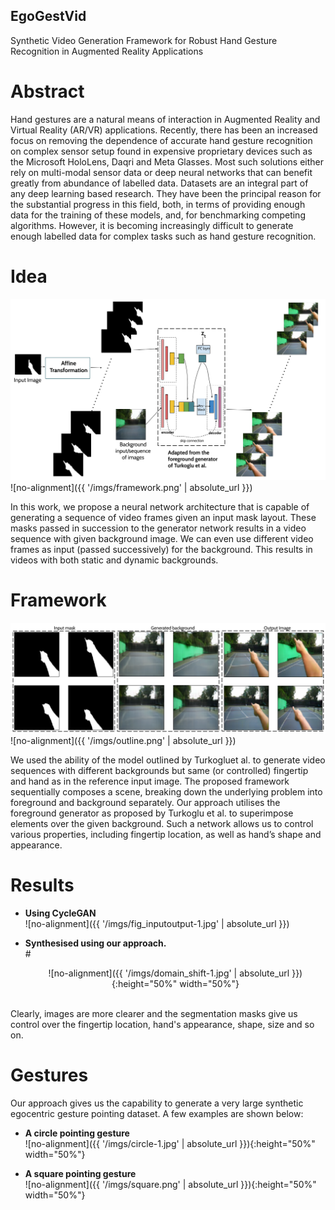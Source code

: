 ## **EgoGestVid**
Synthetic Video Generation Framework for Robust Hand Gesture Recognition in Augmented Reality Applications

# Abstract
Hand gestures are a natural means of interaction in Augmented Reality and Virtual Reality (AR/VR) applications. Recently, there has been an increased focus on removing the dependence of accurate hand gesture recognition on complex sensor setup found in expensive proprietary devices such as the Microsoft HoloLens, Daqri and Meta Glasses. Most such solutions either rely on multi-modal sensor data or deep neural networks that can benefit greatly from abundance of labelled data. Datasets are an integral part of any deep learning based research. They have been the principal reason for the substantial progress in this field, both, in terms of providing enough data for the training of these models, and, for benchmarking competing algorithms. However, it is becoming increasingly difficult to generate enough labelled data for complex tasks such as hand gesture recognition.

# Idea

![](https://github.com/EgoGestVid/EgoGestVid.github.io/blob/master/imgs/framework.png)
![no-alignment]({{ '/imgs/framework.png' | absolute_url }})

In this work, we propose a neural network architecture that is capable of generating a sequence of video frames given an input mask layout. These masks passed in succession to the generator network results in a video sequence with given background image. We can even use different video frames as input (passed successively) for the background. This results in videos with both static and dynamic backgrounds.

# Framework

![](https://github.com/EgoGestVid/EgoGestVid.github.io/blob/master/imgs/outline.png)
![no-alignment]({{ '/imgs/outline.png' | absolute_url }})

We used the ability of the model outlined by Turkogluet al. to generate video sequences with different backgrounds but same (or controlled) fingertip and hand as in the reference input image. The proposed framework sequentially composes a scene, breaking down the underlying problem into foreground and background separately. Our approach utilises the foreground generator as proposed by Turkoglu et al. to superimpose elements over the given background.  Such a network allows us to control various properties, including fingertip location, as well as hand’s shape and appearance.

# Results

- **Using CycleGAN**<br>
![no-alignment]({{ '/imgs/fig_inputoutput-1.jpg' | absolute_url }})

- **Synthesised using our approach.**<br>
#<p align="center">
![no-alignment]({{ '/imgs/domain_shift-1.jpg' | absolute_url }}){:height="50%" width="50%"}
</p>

<br>Clearly, images are more clearer and the segmentation masks give us control over the fingertip location, hand's appearance, shape, size and so on.

# Gestures

Our approach gives us the capability to generate a very large synthetic egocentric gesture pointing dataset. A few examples are shown below:

- **A circle pointing gesture** <br>
  ![no-alignment]({{ '/imgs/circle-1.jpg' | absolute_url }}){:height="50%" width="50%"} 
  
-  **A square pointing gesture** <br>
  ![no-alignment]({{ '/imgs/square.png' | absolute_url }}){:height="50%" width="50%"} 
  








